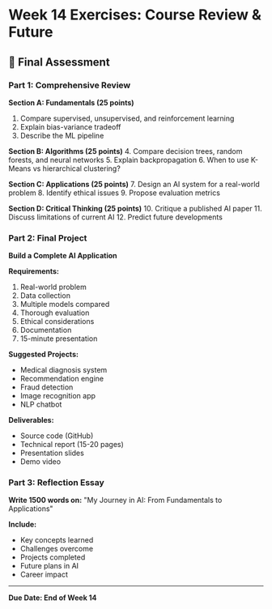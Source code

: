 # Week 14 Exercises: Course Review & Future

## 🎯 Final Assessment

### Part 1: Comprehensive Review

**Section A: Fundamentals (25 points)**
1. Compare supervised, unsupervised, and reinforcement learning
2. Explain bias-variance tradeoff
3. Describe the ML pipeline

**Section B: Algorithms (25 points)**
4. Compare decision trees, random forests, and neural networks
5. Explain backpropagation
6. When to use K-Means vs hierarchical clustering?

**Section C: Applications (25 points)**
7. Design an AI system for a real-world problem
8. Identify ethical issues
9. Propose evaluation metrics

**Section D: Critical Thinking (25 points)**
10. Critique a published AI paper
11. Discuss limitations of current AI
12. Predict future developments

### Part 2: Final Project

**Build a Complete AI Application**

**Requirements:**
1. Real-world problem
2. Data collection
3. Multiple models compared
4. Thorough evaluation
5. Ethical considerations
6. Documentation
7. 15-minute presentation

**Suggested Projects:**
- Medical diagnosis system
- Recommendation engine
- Fraud detection
- Image recognition app
- NLP chatbot

**Deliverables:**
- Source code (GitHub)
- Technical report (15-20 pages)
- Presentation slides
- Demo video

### Part 3: Reflection Essay

**Write 1500 words on:**
"My Journey in AI: From Fundamentals to Applications"

**Include:**
- Key concepts learned
- Challenges overcome
- Projects completed
- Future plans in AI
- Career impact

---
**Due Date: End of Week 14**
